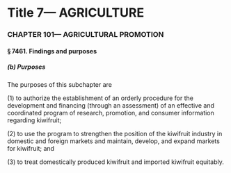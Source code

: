 
# Title 7— AGRICULTURE
### CHAPTER 101— AGRICULTURAL PROMOTION
#### § 7461. Findings and purposes
##### (b) Purposes

The purposes of this subchapter are

(1) to authorize the establishment of an orderly procedure for the development and financing (through an assessment) of an effective and coordinated program of research, promotion, and consumer information regarding kiwifruit;

(2) to use the program to strengthen the position of the kiwifruit industry in domestic and foreign markets and maintain, develop, and expand markets for kiwifruit; and

(3) to treat domestically produced kiwifruit and imported kiwifruit equitably.

